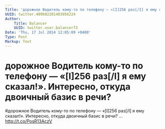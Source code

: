 ```yaml
---
Title: 'дорожное Водитель кому-то по телефону — «[I]256 раз[/I] я ему сказал!». Интересно, откуда двоичный базис в речи?'
UUID: twitter.489682201483956224
Author:
    Title: Balancer
    UUID: twitter.user.balancer73
Date: 'Thu, 17 Jul 2014 12:05:09 +0400'
Type: Post
Markup: Text
---
```


# дорожное Водитель кому-то по телефону — «[I]256 раз[/I] я ему сказал!». Интересно, откуда двоичный базис в речи?

#дорожное Водитель кому-то по телефону — «[I]256 раз[/I] я
ему сказал!». Интересно, откуда двоичный базис в речи? …
http://t.co/PosR13AczV